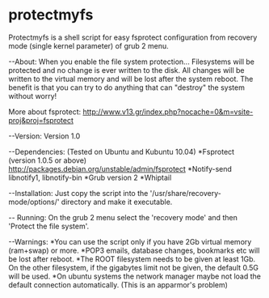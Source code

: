 # protectmyfs
Protectmyfs is a shell script for easy fsprotect configuration from recovery mode (single kernel parameter) of grub 2 menu.


 
--About:
 When you enable the file system protection...
 Filesystems will be protected and no change is ever written to the disk.
 All changes will be written to the virtual memory and will be lost after the system reboot.
 The benefit is that you can try to do anything that can "destroy" the system without worry!

 More about fsprotect: http://www.v13.gr/index.php?nocache=0&m=vsite-proj&proj=fsprotect


--Version:
 Version 1.0


--Dependencies:
 (Tested on Ubuntu and Kubuntu 10.04)
 *Fsprotect (version 1.0.5 or above)
    http://packages.debian.org/unstable/admin/fsprotect
 *Notify-send
    libnotify1, libnotify-bin
 *Grub version 2
 *Whiptail


--Installation:
 Just copy the script into the '/usr/share/recovery-mode/options/' directory and make it executable.


-- Running:
 On the grub 2 menu select the 'recovery mode' and then 'Protect the file system'.


--Warnings:
  *You can use the script only if you have 2Gb virtual memory (ram+swap) or more.
  *POP3 emails, database changes, bookmarks etc will be lost after reboot.
  *The ROOT filesystem needs to be given at least 1Gb. On the other filesystem, if the gigabytes limit not be given, the default 0.5G will be used.
  *On ubuntu systems the network manager maybe not load the default connection automatically. (This is an apparmor's problem)
